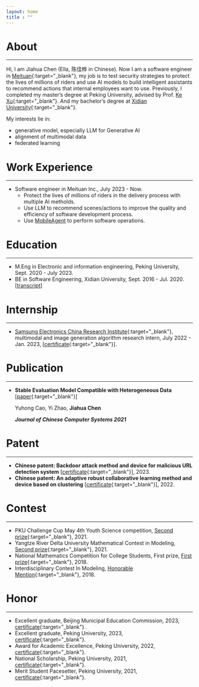 ```yaml
---
layout: home
title : ""
---
```


# About
------
Hi, I am Jiahua Chen (Ella, 陈佳桦 in Chinese). Now I am a software engineer in [Meituan](https://en.wikipedia.org/wiki/Meituan){:target="_blank"}, my job is to test security strategies to protect the lives of millions of riders and use AI models to build intelligent assistants to recommend actions that internal employees want to use. Previously, I completed my master’s degree at Peking University, advised by Prof. [Ke Xu](https://www.cs.tsinghua.edu.cn/info/1126/3581.htm){:target="_blank"}. And my bachelor’s degree at [Xidian University](https://en.wikipedia.org/wiki/Xidian_University){:target="_blank"}.

<!-- <div style="color:#8B0012; style:left"><b>[Highlight]</b></div>  -->
<!-- **I am looking for PhD to start in 2025 Fall. Contact me if you have any leads!** -->



My interests lie in:
- generative model, especially LLM for Generative AI
- alignment of multimodal data
- federated learning

# Work Experience
------
- Software engineer in Meituan  Inc., July 2023 - Now.
  - Protect the lives of millions of riders in the delivery process with multiple AI metholds.
  - Use LLM to recommend scenes/actions to improve the quality and efficiency of software development process.
  - Use [MobileAgent](https://github.com/X-PLUG/MobileAgent) to perform software operations. 
  <!-- [Demo]() -->


 
# Education
------
- M.Eng in Electronic and information engineering, Peking University, Sept. 2020 - July 2023.
- BE in Software Engineering, Xidian University, Sept. 2016 - Jul. 2020. [[transcript](assets/transcript/Undergraduate_transcript.pdf)]

# Internship
------
- [Samsung Electronics China Research Institute](https://research.samsung.com/src-b){:target="_blank"}, multimodal and image generation algorithm research intern, July 2022 - Jan. 2023, [[certificate](assets/interns/Samsung_Internship_Certificate.jpg){:target="_blank"}]. 

# Publication
------
- **Stable Evaluation Model Compatible with Heterogeneous Data** [[paper](assets/papers/Stable%20Evaluation%20Model%20Compatible%20with%20Heterogeneous%20Data.pdf){:target="_blank"}]

  Yuhong Cao, Yi Zhao, **Jiahua Chen**

   ***Journal of Chinese Computer Systems 2021***

# Patent
------
- **Chinese patent: Backdoor attack method and device for malicious URL detection system** [[certificate](assets/patents/针对恶意URL检测系统的后门攻击方法和装置_发明专利证书_20231020.pdf){:target="_blank"}], 2023.
- **Chinese patent: An adaptive robust collaborative learning method and device based on clustering** [[certificate](assets/patents/一种基于聚类的自适应鲁棒协作学习方法和装置_YSE1224864-发明专利证书(签章).pdf){:target="_blank"}], 2022.


# Contest
------
- PKU Challenge Cup May 4th Youth Science competition, [Second prize](/assets/contests/2021_pku_challenge_cup_second.jpg){:target="_blank"}, 2021.
- Yangtze River Delta University Mathematical Contest in Modeling, [Second prize](/assets/contests/2021_yangtze_mathmodeling_second.jpg){:target="_blank"}, 2021.
- National Mathematics Competition for College Students, First prize, [First prize](/assets/contests/2018_math_contest_at_uni.jpg){:target="_blank"}, 2018.
- Interdisciplinary Contest In Modeling, [Honorable Mention](/assets/contests/2018_interdisc_at_uni.jpg){:target="_blank"}, 2018.

# Honor
------
- Excellent graduate, Beijing Municipal Education Commission, 2023, [certificate](/assets/honor/2023_excellent_graduate_beijing.jpg){:target="_blank"}.
- Excellent graduate, Peking University, 2023, [certificate](/assets/honor/2023_excellent_graduate_pku.jpg){:target="_blank"}.
- Award for Academic Excellence, Peking University, 2022, [certificate](/assets/honor/2021-2022_academic_excellent.jpg){:target="_blank"}.
- National Scholarship, Peking University, 2021, [certificate](/assets/honor/2021_national_scholarship.jpg){:target="_blank"}.
- Merit Student Pacesetter, Peking University, 2021, [certificate](/assets/honor/2021_merit_student_pacesetter.jpg){:target="_blank"}.
